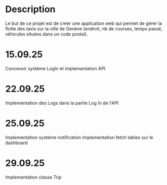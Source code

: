 # Description

Le but de ce projet est de créer une application web qui permet de gérer la flotte des taxis sur la ville de Genève  (endroit, nb de courses, temps passé, véhicules situées dans un code postal).

# 15.09.25

Concevoir système LogIn et implemantation API

# 22.09.25

Implementation des Logs dans la partie Log In de l'API

# 25.09.25

Implementation système notification
Implementation fetch tables sur le dashboard

# 29.09.25

Implementation classe Trip